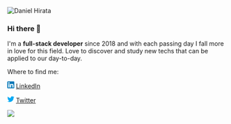 ![Daniel Hirata](https://user-images.githubusercontent.com/18381909/118509752-b6d48580-b706-11eb-9f98-aead016e000f.png)
### Hi there 👋

I'm a **full-stack developer** since 2018 and with each passing day I fall more in love for this field. Love to discover and study new techs that can be applied to our day-to-day.


Where to find me:

<a href="https://www.linkedin.com/in/daniel-hirata"><img src="https://github.com/dnlhirata/dnlhirata/blob/main/linkedin.png" width="16"></img></a> [LinkedIn](https://www.linkedin.com/in/daniel-hirata)

<a href="https://twitter.com/danthedev1"><img src="https://github.com/dnlhirata/dnlhirata/blob/main/twitter.png" width="16"></img></a> [Twitter](https://twitter.com/danthedev1)

![](https://komarev.com/ghpvc/?username=dnlhirata&color=blue&style=flat)
